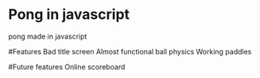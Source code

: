 # Pong in javascript
 pong made in javascript
 
#Features
Bad title screen
Almost functional ball physics
Working paddles

#Future features
Online scoreboard
